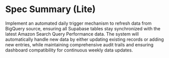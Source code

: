 # Spec Summary (Lite)

Implement an automated daily trigger mechanism to refresh data from BigQuery source, ensuring all Supabase tables stay synchronized with the latest Amazon Search Query Performance data. The system will automatically handle new data by either updating existing records or adding new entries, while maintaining comprehensive audit trails and ensuring dashboard compatibility for continuous weekly data updates.